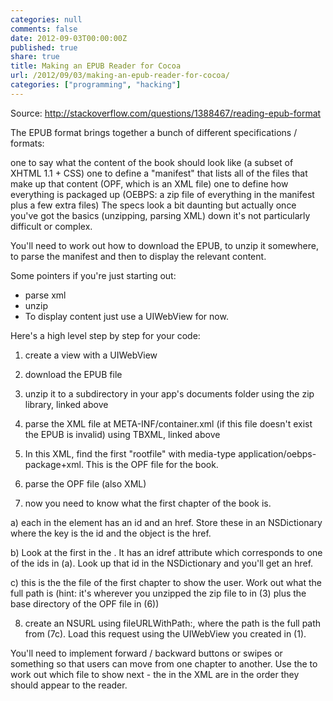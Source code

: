 ```yaml
---
categories: null
comments: false
date: 2012-09-03T00:00:00Z
published: true
share: true
title: Making an EPUB Reader for Cocoa
url: /2012/09/03/making-an-epub-reader-for-cocoa/
categories: ["programming", "hacking"]
---
```


Source: http://stackoverflow.com/questions/1388467/reading-epub-format

The EPUB format brings together a bunch of different specifications / formats:

one to say what the content of the book should look like (a subset of XHTML 1.1 + CSS)
one to define a "manifest" that lists all of the files that make up that content (OPF, which is an XML file)
one to define how everything is packaged up (OEBPS: a zip file of everything in the manifest plus a few extra files)
The specs look a bit daunting but actually once you've got the basics (unzipping, parsing XML) down it's not particularly difficult or complex.

You'll need to work out how to download the EPUB, to unzip it somewhere, to parse the manifest and then to display the relevant content.

Some pointers if you're just starting out:

* parse xml
* unzip
* To display content just use a UIWebView for now.

Here's a high level step by step for your code:

1) create a view with a UIWebView

2) download the EPUB file

3) unzip it to a subdirectory in your app's documents folder using the zip library, linked above

4) parse the XML file at META-INF/container.xml (if this file doesn't exist the EPUB is invalid) using TBXML, linked above

5) In this XML, find the first "rootfile" with media-type application/oebps-package+xml. This is the OPF file for the book.

6) parse the OPF file (also XML)

7) now you need to know what the first chapter of the book is.

a) each <item> in the <manifest> element has an id and an href. Store these in an NSDictionary where the key is the id and the object is the href.

b) Look at the first <itemref> in the <spine>. It has an idref attribute which corresponds to one of the ids in (a). Look up that id in the NSDictionary and you'll get an href.

c) this is the the file of the first chapter to show the user. Work out what the full path is (hint: it's wherever you unzipped the zip file to in (3) plus the base directory of the OPF file in (6))

8) create an NSURL using fileURLWithPath:, where the path is the full path from (7c). Load this request using the UIWebView you created in (1).

You'll need to implement forward / backward buttons or swipes or something so that users can move from one chapter to another. Use the <spine> to work out which file to show next - the <itemrefs> in the XML are in the order they should appear to the reader.
